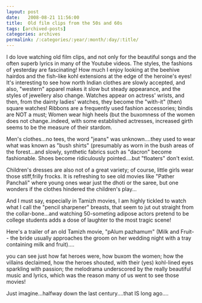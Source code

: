 ```yaml
---
layout: post
date:	2008-08-21 11:56:00
title:  Old film clips from the 50s and 60s
tags: [archived-posts]
categories: archives
permalink: /:categories/:year/:month/:day/:title/
---
```

I do love watching old film clips, and not only for the beautiful songs and the often superb lyrics  in many of the Youtube videos. The styles, the fashions of yesterday are fascinating! How much I enjoy looking at the beehive hairdos and the fish-like kohl extensions at the edge of the heroine's eyes! It's interesting to see how north Indian clothes are slowly accepted, and also, "western" apparel makes it slow but steady appearance, and the styles of jewellery also change. Watches appear on actress' wrists, and then, from the dainty ladies' watches, they become the "with-it" (then) square watches! Ribbons are a frequently used fashion accessories; bindis are NOT a must;  Women wear high heels (but the buxomness of the women does not change..indeed, with some established actresses, increased girth seems to be the measure of their stardom. 

Men's clothes...no tees, the word "jeans" was unknown....they used to wear what was known as "bush shirts" (presumably as worn in the bush areas of the forest...and slowly, synthetic fabrics such as "dacron" become fashionable. Shoes become ridiculously pointed....but "floaters" don't exist.

Children's dresses are also not of a great variety; of course, little girls wear those stiff,frilly frocks. It is refreshing to see old movies like "Pather Panchali" where young ones wear just the dhoti or the saree, but one wonders if the clothes hindered the children's play...

And I must say, especially in Tamizh movies, I am highly tickled to watch what I call the "pencil sharpener" breasts, that seem to jut out straight from the collar-bone...and watching 50-someting adipose actors pretend to be college students adds a dose of laughter to the most tragic scene!

Here's a trailer of an old Tamizh movie, "pAlum pazhamum" (Milk and Fruit-- the bride usually approaches the groom on her wedding night with a tray containing milk and fruit)....

<lj-embed id="21"/>

you can see just how fat heroes were, how buxom the women; how the villains declaimed, how the heroes shouted, with their (yes) kohl-lined eyes sparkling with passion; the melodrama underscored by the really beautiful music and lyrics, which was the reason many of us went to see those movies!

Just imagine...halfway down the last century....that IS long ago....
